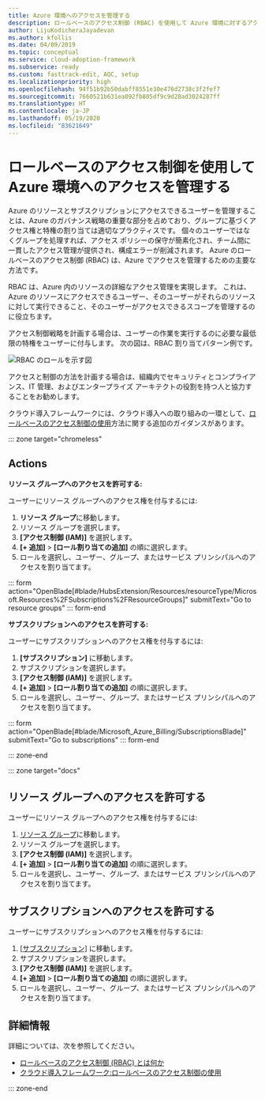 ```yaml
---
title: Azure 環境へのアクセスを管理する
description: ロールベースのアクセス制御 (RBAC) を使用して Azure 環境に対するアクセス制御を設定する方法について説明します。
author: LijuKodicheraJayadevan
ms.author: kfollis
ms.date: 04/09/2019
ms.topic: conceptual
ms.service: cloud-adoption-framework
ms.subservice: ready
ms.custom: fasttrack-edit, AQC, setup
ms.localizationpriority: high
ms.openlocfilehash: 94f51b92b50dabff8551e30e476d2738c3f2fef7
ms.sourcegitcommit: 7660521b631ea092fb805df9c9d28ad3024287ff
ms.translationtype: HT
ms.contentlocale: ja-JP
ms.lasthandoff: 05/19/2020
ms.locfileid: "83621649"
---
```

<!-- cSpell:ignore LijuKodicheraJayadevan -->

# <a name="manage-access-to-your-azure-environment-with-role-based-access-control"></a>ロールベースのアクセス制御を使用して Azure 環境へのアクセスを管理する

Azure のリソースとサブスクリプションにアクセスできるユーザーを管理することは、Azure のガバナンス戦略の重要な部分を占めており、グループに基づくアクセス権と特権の割り当ては適切なプラクティスです。 個々のユーザーではなくグループを処理すれば、アクセス ポリシーの保守が簡素化され、チーム間に一貫したアクセス管理が提供され、構成エラーが削減されます。 Azure のロールベースのアクセス制御 (RBAC) は、Azure でアクセスを管理するための主要な方法です。

RBAC は、Azure 内のリソースの詳細なアクセス管理を実現します。 これは、Azure のリソースにアクセスできるユーザー、そのユーザーがそれらのリソースに対して実行できること、そのユーザーがアクセスできるスコープを管理するのに役立ちます。

アクセス制御戦略を計画する場合は、ユーザーの作業を実行するのに必要な最低限の特権をユーザーに付与します。 次の図は、RBAC 割り当てパターン例です。

![RBAC のロールを示す図](./media/manage-access/role-examples.png)

アクセスと制御の方法を計画する場合は、組織内でセキュリティとコンプライアンス、IT 管理、およびエンタープライズ アーキテクトの役割を持つ人と協力することをお勧めします。

クラウド導入フレームワークには、クラウド導入への取り組みの一環として、[ロールベースのアクセス制御の使用](../considerations/roles.md)方法に関する追加のガイダンスがあります。

::: zone target="chromeless"

## <a name="actions"></a>Actions

**リソース グループへのアクセスを許可する:**

ユーザーにリソース グループへのアクセス権を付与するには:

1. **リソース グループ**に移動します。
1. リソース グループを選択します。
1. **[アクセス制御 (IAM)]** を選択します。
1. **[+ 追加]**  >  **[ロール割り当ての追加]** の順に選択します。
1. ロールを選択し、ユーザー、グループ、またはサービス プリンシパルへのアクセスを割り当てます。

::: form action="OpenBlade[#blade/HubsExtension/Resources/resourceType/Microsoft.Resources%2FSubscriptions%2FResourceGroups]" submitText="Go to resource groups" ::: form-end

**サブスクリプションへのアクセスを許可する:**

ユーザーにサブスクリプションへのアクセス権を付与するには:

1. **[サブスクリプション]** に移動します。
1. サブスクリプションを選択します。
1. **[アクセス制御 (IAM)]** を選択します。
1. **[+ 追加]**  >  **[ロール割り当ての追加]** の順に選択します。
1. ロールを選択し、ユーザー、グループ、またはサービス プリンシパルへのアクセスを割り当てます。

::: form action="OpenBlade[#blade/Microsoft_Azure_Billing/SubscriptionsBlade]" submitText="Go to subscriptions" ::: form-end

::: zone-end

::: zone target="docs"

## <a name="grant-resource-group-access"></a>リソース グループへのアクセスを許可する

ユーザーにリソース グループへのアクセス権を付与するには:

1. [リソース グループ](https://portal.azure.com/#blade/HubsExtension/BrowseResourceGroups)に移動します。
1. リソース グループを選択します。
1. **[アクセス制御 (IAM)]** を選択します。
1. **[+ 追加]**  >  **[ロール割り当ての追加]** の順に選択します。
1. ロールを選択し、ユーザー、グループ、またはサービス プリンシパルへのアクセスを割り当てます。

## <a name="grant-subscription-access"></a>サブスクリプションへのアクセスを許可する

ユーザーにサブスクリプションへのアクセス権を付与するには:

1. [[サブスクリプション]](https://portal.azure.com/#blade/Microsoft_Azure_Billing/SubscriptionsBlade) に移動します。
1. サブスクリプションを選択します。
1. **[アクセス制御 (IAM)]** を選択します。
1. **[+ 追加]**  >  **[ロール割り当ての追加]** の順に選択します。
1. ロールを選択し、ユーザー、グループ、またはサービス プリンシパルへのアクセスを割り当てます。

## <a name="learn-more"></a>詳細情報

詳細については、次を参照してください。

- [ロールベースのアクセス制御 (RBAC) とは何か](https://docs.microsoft.com/azure/role-based-access-control/overview)
- [クラウド導入フレームワーク:ロールベースのアクセス制御の使用](../considerations/roles.md)

::: zone-end

